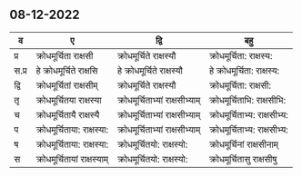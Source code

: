 ## 08-12-2022
व|ए|द्वि|बहु
---|---|---|---
प्र|क्रोधमूर्चिता राक्षसी|क्रोधमूर्चिते राक्षस्यौ|क्रोधमूर्चिता: राक्षस्य:
स.प्र|हे क्रोधमूर्चिते राक्षसि|हे क्रोधमूर्चिते राक्षस्यौ|हे क्रोधमूर्चिता: राक्षस्य:
द्वि|क्रोधमूर्चितां राक्षसीम्|क्रोधमूर्चिते राक्षस्यौ|क्रोधमूर्चिता: राक्षसी:
तृ|क्रोधमूर्चितया राक्षस्या|क्रोधमूर्चिताभ्यां राक्षसीभ्याम्|क्रोधमूर्चिताभि: राक्षसीभि:
च|क्रोधमूर्चितायै राक्षस्यै|क्रोधमूर्चिताभ्यां राक्षसीभ्याम्|क्रोधमूर्चिताभ्य: राक्षसीभ्य:
प|क्रोधमूर्चिताया: राक्षस्या:|क्रोधमूर्चिताभ्यां राक्षसीभ्याम्|क्रोधमूर्चिताभ्य: राक्षसीभ्य:
ष|क्रोधमूर्चिताया: राक्षस्या:|क्रोधमूर्चितयो: राक्षस्यो:|क्रोधमूर्चिनां राक्षसीनाम्
स|क्रोधमूर्चितायां राक्षस्याम्|क्रोधमूर्चितयो: राक्षस्यो:|क्रोधमूर्चितासु राक्षसीषु

